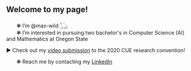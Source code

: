 ## Welcome to my page!

&emsp;&emsp;❃ I’m @max-wild 𓆏  
&emsp;&emsp;❃ I’m interested in pursuing two bachelor's in Computer Science (AI) and Mathematics at Oregon State  

▶ Check out my [video submission](https://www.youtube.com/watch?v=3GlCB73zUlA) to the 2020 CUE research convention!  

&emsp;&emsp;❃ Reach me by contacting my [LinkedIn](http://linkedin.com/in/-max-wild)
